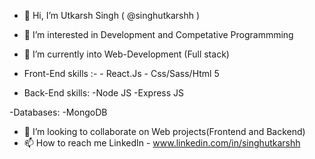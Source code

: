 - 👋 Hi, I’m Utkarsh Singh ( @singhutkarshh )
- 👀 I’m interested in Development and Competative Programmming 
- 🌱 I’m currently into Web-Development (Full stack)


 - Front-End skills :- 
          - React.Js
          - Css/Sass/Html 5
  
 - Back-End skills:
          -Node JS
          -Express JS

  -Databases:
           -MongoDB
       
       
       
- 💞️ I’m looking to collaborate on Web projects(Frontend and Backend)
- 📫 How to reach me 
          LinkedIn - www.linkedin.com/in/singhutkarshh

<!---
singhutkarshh/singhutkarshh is a ✨ special ✨ repository because its `README.md` (this file) appears on your GitHub profile.
You can click the Preview link to take a look at your changes.
--->
